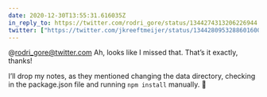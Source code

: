 ```yaml
---
date: 2020-12-30T13:55:31.616035Z
in_reply_to: https://twitter.com/rodri_gore/status/1344274313206226944
twitter: ["https://twitter.com/jkreeftmeijer/status/1344280953288601600"]
---
```

@rodri_gore@twitter.com Ah, looks like I missed that. That’s it exactly, thanks!

I’ll drop my notes, as they mentioned changing the data directory, checking in the package.json file and running `npm install` manually. 😬
